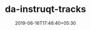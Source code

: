 ---
title: "da-instruqt-tracks"
date: 2019-06-16T17:46:40+05:30
type: "organisations"
org_name: "HashiCorp"
repo_desc: "NA"
repo_link: https://github.com/hashicorp/da-instruqt-tracks


---